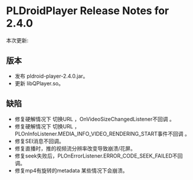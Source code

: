 # PLDroidPlayer Release Notes for 2.4.0

本次更新:


## 版本

- 发布 pldroid-player-2.4.0.jar。
- 更新 libQPlayer.so。


## 缺陷

- 修复硬解情况下 切换URL ，OnVideoSizeChangedListener不回调 。
- 修复硬解情况下 切换URL ，PLOnInfoListener.MEDIA_INFO_VIDEO_RENDERING_START事件不回调 。
- 修复SEI消息不回调。
- 修复直播时，推的视频流分辨率改变导致崩溃/花屏。
- 修复seek失败后，PLOnErrorListener.ERROR_CODE_SEEK_FAILED不回调。
- 修复mp4有旋转的metadata 某些情况下会崩溃。
